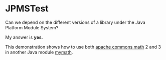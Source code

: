 # JPMSTest

Can we depend on the different versions of a library under the Java Platform Module System?

My answer is __yes__.

This demonstration shows how to use both 
[apache commons math](https://commons.apache.org/proper/commons-math/) 2 and 3
in another Java module [mymath]().

